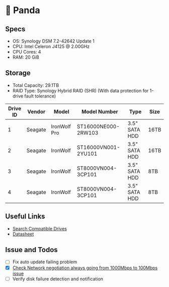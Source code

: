 # 🐼 Panda

## Specs

- OS: Synology DSM 7.2-42642 Update 1
- CPU: Intel Celeron J4125 @ 2.00GHz
- CPU Cores: 4 
- RAM: 20 GiB

## Storage 

- Total Capacity: 29.1TB
- RAID Type: Synology Hybrid RAID (SHR) (With data protection for 1-drive fault tolerance)

| Drive ID | Vendor  | Model        | Model Number        | Type          | Size |
| -------- | ------- | ------------ | ------------------- | ------------- | ---- |
| 1        | Seagate | IronWolf Pro | ST16000NE000-2RW103 | 3.5" SATA HDD | 16TB |
| 2        | Seagate | IronWolf     | ST16000VN001-2YU101 | 3.5" SATA HDD | 16TB |
| 3        | Seagate | IronWolf     | ST8000VN004-3CP101  | 3.5" SATA HDD | 8TB  |
| 4        | Seagate | IronWolf     | ST8000VN004-3CP101  | 3.5" SATA HDD | 8TB  |


## Useful Links

- [Search Compatible Drives](https://www.synology.com/en-global/compatibility?search_by=drives&model=DS920%2B&category=hdds_no_ssd_trim)
- [Datasheet](https://global.download.synology.com/download/Document/Hardware/DataSheet/DiskStation/20-year/DS920+/cht/Synology_DS920_Plus_Data_Sheet_cht.pdf)

## Issue and Todos 

- [ ] Fix auto update failing problem
- [X] [Check Network negotiation always going from 1000Mbps to 100Mbps issue](../issues/20250227-nas-network-negotiation-issue.md)
- [ ] Verify disk failure detection and notification
